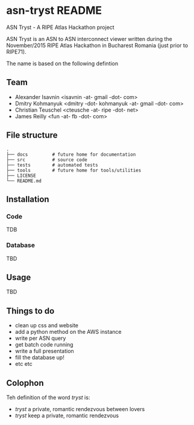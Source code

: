 # asn-tryst README

ASN Tryst - A RIPE Atlas Hackathon project

ASN Tryst is an ASN to ASN interconnect viewer written during the November/2015 RIPE Atlas Hackathon in Bucharest Romania (just prior to RIPE71).

The name is based on the following defintion

## Team

 * Alexander Isavnin <isavnin -at- gmail -dot- com>
 * Dmitry Kohmanyuk <dmitry -dot- kohmanyuk -at- gmail -dot- com>
 * Christian Teuschel <cteusche -at- ripe -dot- net>
 * James Reilly <fun -at- fb -dot- com>

## File structure

    .
    ├── docs         # future home for documentation
    ├── src          # source code
    ├── tests        # automated tests
    ├── tools        # future home for tools/utilities
    ├── LICENSE
    └── README.md

## Installation

### Code

TDB

### Database

TBD

## Usage

TBD

## Things to do

 * clean up css and website
 * add a python method on the AWS instance
 * write per ASN query
 * get batch code running
 * write a full presentation
 * fill the database up!
 * etc etc

## Colophon

Teh definition of the word *tryst* is:

 - *tryst* a private, romantic rendezvous between lovers
 - *tryst* keep a private, romantic rendezvous

